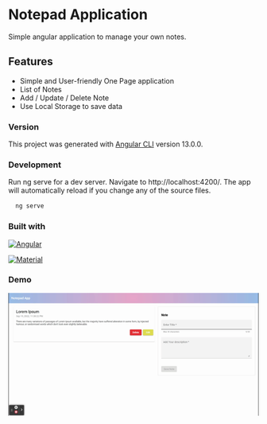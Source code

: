 
# Notepad Application

Simple angular application to manage your own notes.


## Features

- Simple and User-friendly One Page application
- List of Notes
- Add / Update / Delete Note
- Use Local Storage to save data

### Version

This project was generated with [Angular CLI](https://github.com/angular/angular-cli) version 13.0.0.

### Development

Run ng serve for a dev server. Navigate to http://localhost:4200/. The app will automatically reload if you change any of the source files.

```bash
  ng serve
```

### Built with

[![Angular][Angular.io]](Angular-url)

[![Material][Angularmat.io]](Angularmat-url)


[Angular.io]: https://img.shields.io/badge/Angular-DD0031?style=for-the-badge&logo=angular&logoColor=white
[Angular-url]: https://angular.io/
[Angularmat.io]: https://img.shields.io/badge/Material--UI-0081CB?style=for-the-badge&logo=material-ui&logoColor=white
[Angularmat-url]: https://material.angular.io/

### Demo

![NoteApp Demo](https://github.com/ayaosama05/Angular-Simple-Notepad/blob/main/src/assets/images/NotepadApp.gif)
